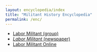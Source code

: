 ```yaml
---
layout: encyclopedia/index
title: "Militant History Encyclopedia"
permalink: /enc/
---
```


* [Labor Militant (group)](/enc/lm/group/)
* [<cite>Labor Militant</cite> (newspaper)](/enc/lm/newspaper/)
* [Labor Militant Online](/enc/lm/wayback/)